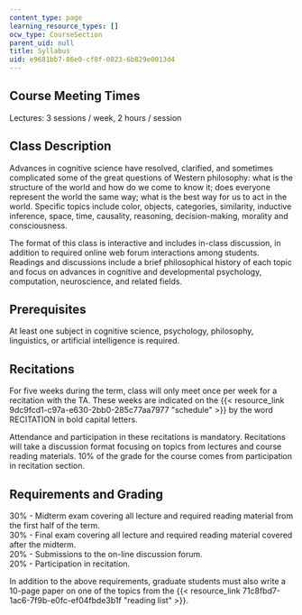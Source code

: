 ```yaml
---
content_type: page
learning_resource_types: []
ocw_type: CourseSection
parent_uid: null
title: Syllabus
uid: e9681bb7-86e0-cf8f-0823-6b829e0013d4
---
```


Course Meeting Times
--------------------

Lectures: 3 sessions / week, 2 hours / session

Class Description
-----------------

Advances in cognitive science have resolved, clarified, and sometimes complicated some of the great questions of Western philosophy: what is the structure of the world and how do we come to know it; does everyone represent the world the same way; what is the best way for us to act in the world. Specific topics include color, objects, categories, similarity, inductive inference, space, time, causality, reasoning, decision-making, morality and consciousness.

The format of this class is interactive and includes in-class discussion, in addition to required online web forum interactions among students. Readings and discussions include a brief philosophical history of each topic and focus on advances in cognitive and developmental psychology, computation, neuroscience, and related fields.

Prerequisites
-------------

At least one subject in cognitive science, psychology, philosophy, linguistics, or artificial intelligence is required.

Recitations
-----------

For five weeks during the term, class will only meet once per week for a recitation with the TA. These weeks are indicated on the {{< resource_link 9dc9fcd1-c97a-e630-2bb0-285c77aa7977 "schedule" >}} by the word RECITATION in bold capital letters.

Attendance and participation in these recitations is mandatory. Recitations will take a discussion format focusing on topics from lectures and course reading materials. 10% of the grade for the course comes from participation in recitation section.

Requirements and Grading
------------------------

30% - Midterm exam covering all lecture and required reading material from the first half of the term.  
30% - Final exam covering all lecture and required reading material covered after the midterm.  
20% - Submissions to the on-line discussion forum.  
20% - Participation in recitation.

In addition to the above requirements, graduate students must also write a 10-page paper on one of the topics from the {{< resource_link 71c8fbd7-1ac6-7f9b-e0fc-ef04fbde3b1f "reading list" >}}.